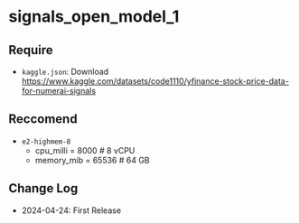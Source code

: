 # signals_open_model_1

## Require

- `kaggle.json`: Download https://www.kaggle.com/datasets/code1110/yfinance-stock-price-data-for-numerai-signals

## Reccomend

- `e2-highmem-8`
  - cpu_milli = 8000 # 8 vCPU
  - memory_mib = 65536 # 64 GB

## Change Log

- 2024-04-24: First Release
